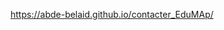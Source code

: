 [https://abde-belaid.github.io/contacter_EduMAp/
](https://abde-belaid.github.io/contacter_gestionista/)
